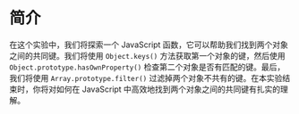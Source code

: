 # 简介

在这个实验中，我们将探索一个 JavaScript 函数，它可以帮助我们找到两个对象之间的共同键。我们将使用 `Object.keys()` 方法获取第一个对象的键，然后使用 `Object.prototype.hasOwnProperty()` 检查第二个对象是否有匹配的键。最后，我们将使用 `Array.prototype.filter()` 过滤掉两个对象不共有的键。在本实验结束时，你将对如何在 JavaScript 中高效地找到两个对象之间的共同键有扎实的理解。
